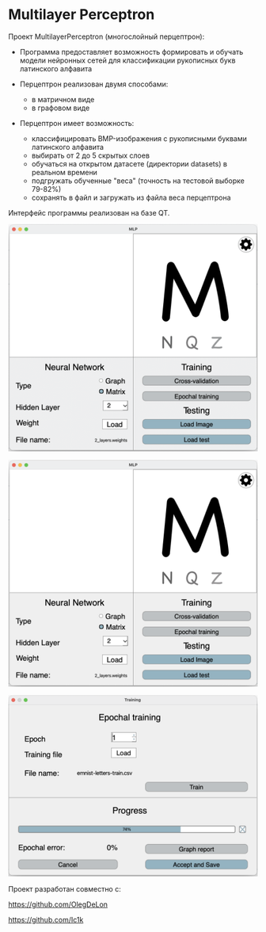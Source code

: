 # Multilayer Perceptron


Проект MultilayerPerceptron (многослойный перцептрон):

- Программа предоставляет возможность формировать и обучать модели нейронных сетей для классификации рукописных букв латинского алфавита
- Перцептрон реализован двумя способами:
  - в матричном виде
  - в графовом виде

- Перцептрон имеет возможность:
  - классифицировать BMP-изображения с рукописными буквами латинского алфавита
  - выбирать от 2 до 5 скрытых слоев
  - обучаться на открытом датасете (директории datasets) в реальном времени
  - подгружать обученные "веса" (точность на тестовой выборке 79-82%)
  - сохранять в файл и загружать из файла веса перцептрона

Интерфейс программы реализован на базе QT.

![](materials/example.gif)

![](materials/window.png)

![](materials/train.png)

Проект разработан совместно с:

https://github.com/OlegDeLon

https://github.com/Ic1k


